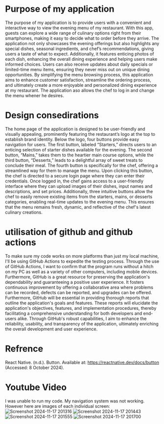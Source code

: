 # Purpose of my application
The purpose of my application is to provide users with a convenient and interactive way to view the evening menu of my restaurant. With this app, guests can explore a wide range of culinary options right from their smartphones, making it easy to decide what to order before they arrive. The application not only showcases the evening offerings but also highlights any special dishes, seasonal ingredients, and chef’s recommendations, giving users a taste of what to expect. Additionally, it features enticing photos of each dish, enhancing the overall dining experience and helping users make informed choices. Users can also receive updates about daily specials or limited-time menu items, ensuring they never miss out on unique dining opportunities. By simplifying the menu browsing process, this application aims to enhance customer satisfaction, streamline the ordering process, and ultimately create a more enjoyable and personalized dining experience at my restaurant. The application aso allows the chef to log in and change the menu whener he desires.
# Design consedirations
The home page of the application is designed to be user-friendly and visually appealing, prominently featuring the restaurant’s logo at the top to establish brand identity. Below the logo, four buttons provide easy navigation for users. The first button, labeled “Starters,” directs users to an enticing selection of starter dishes available for the evening. The second button, “Mains,” takes them to the heartier main course options, while the third button, “Desserts,” leads to a delightful array of sweet treats to conclude their meal. 
The fourth button is specifically for the chef, offering a streamlined way for them to manage the menu. Upon clicking this button, the chef is directed to a secure login page where they can enter their credentials. Once logged in, the chef gains access to a user-friendly interface where they can upload images of their dishes, input names and descriptions, and set prices. Additionally, three intuitive buttons allow the chef to easily remove existing items from the starters, mains, or desserts categories, enabling real-time updates to the evening menu. This ensures that the menu remains fresh, dynamic, and reflective of the chef's latest culinary creations.
# utilisation of github and github actions
To make sure my code works on more platforms than just my local machine, I'll be using GitHub Actions to expedite the testing process. Through the use of GitHub Actions, I want to confirm that the program runs without a hitch on my PC as well as a variety of other computers, including mobile devices. Furthermore, GitHub is a great resource for preserving the application's dependability and guaranteeing a positive user experience. It fosters continuous improvement by offering a collaborative area where problems can be recorded, defects can be reported, and upgrades can be offered. Furthermore, GitHub will be essential in providing thorough reports that outline the application's goals and features. These reports will elucidate the application's objectives, features, and implementation procedures, thereby facilitating a comprehensive understanding for both developers and end-users alike. Through GitHub's robust capabilities, I aim to enhance the reliability, usability, and transparency of the application, ultimately enriching the overall development and user experience.

# Refrence
React Native. (n.d.). Button. Available at: https://reactnative.dev/docs/button (Accessed: 8 October 2024).

# Youtube Video 
I was unable to run my code. My navigation system was not working. However here are images of each individual screen: 
![Screenshot 2024-11-17 201316](https://github.com/user-attachments/assets/7df89fef-45d3-4895-9f1f-930db653c16f)
![Screenshot 2024-11-17 201443](https://github.com/user-attachments/assets/93e199b0-b529-4fef-b6ee-1d10cee0b90d)
![Screenshot 2024-11-17 201555](https://github.com/user-attachments/assets/4cc552a5-2a8e-4eed-a415-978102146efb)
![Screenshot 2024-11-17 201700](https://github.com/user-attachments/assets/0c0fc9cb-6430-4417-a18c-90e135cdfab3)
